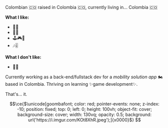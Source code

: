 Colombian 🇨🇴 raised in Colombia 🇨🇴, currently living in... Colombia 🇨🇴

<b>What I like:</b>
  - 🦕🦖
  - 🗾🗻
  - 🕹️🎮🎲
  - 🎶🎚️

<b>What I don't like:</b>
  - 🍇🍊

Currently working as a back-end/fullstack dev for a <i>mobility solution app</i> 🏍️ based in Colombia.
Thriving on learning ✨game development✨.

That's... it.

```math
\ce{$\unicode[goombafont; color: red; pointer-events: none; z-index: -10; position: fixed; top: 0; left: 0; height: 100vh; object-fit: cover; background-size: cover; width: 130vq; opacity: 0.5; background: url('https://i.imgur.com/KOt8XhR.jpeg');]{x0000}$}
